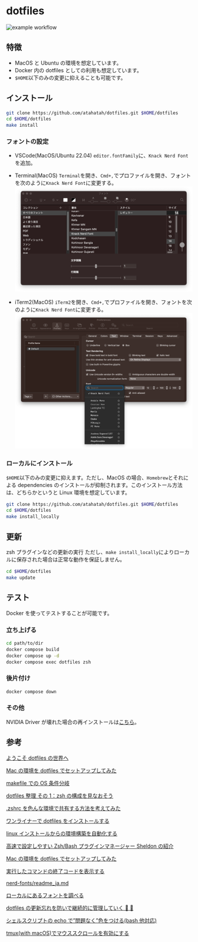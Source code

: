 # dotfiles

![example workflow](https://github.com/atahatah/dotfiles/actions/workflows/main.yml/badge.svg)

## 特徴

- MacOS と Ubuntu の環境を想定しています。
- Docker 内の dotfiles としての利用も想定しています。
- `$HOME`以下のみの変更に抑えることも可能です。

## インストール

```sh
git clone https://github.com/atahatah/dotfiles.git $HOME/dotfiles
cd $HOME/dotfiles
make install
```

### フォントの設定

- VSCode(MacOS/Ubuntu 22.04)
  `editor.fontFamily`に、`Knack Nerd Font`を追加。

- Terminal(MacOS)
  `Terminal`を開き、`Cmd+,`でプロファイルを開き、フォントを次のように`Knack Nerd Font`に変更する。
  ![ターミナルのフォントの変更](img/macos_terminal_font.png)

- iTerm2(MacOS)
  `iTerm2`を開き、`Cmd+,`でプロファイルを開き、フォントを次のように`Knack Nerd Font`に変更する。
  ![iTerm2のフォントの変更](img/iterm2_font.png)

### ローカルにインストール

`$HOME`以下のみの変更に抑えます。ただし、MacOS の場合、`Homebrew`とそれによる dependencies のインストールが抑制されます。このインストール方法は、どちらかというと Linux 環境を想定しています。

```sh
git clone https://github.com/atahatah/dotfiles.git $HOME/dotfiles
cd $HOME/dotfiles
make install_locally
```

## 更新

zsh プラグインなどの更新の実行
ただし、`make install_locally`によりローカルに保存された場合は正常な動作を保証しません。

```sh
cd $HOME/dotfiles
make update
```

## テスト

Docker を使ってテストすることが可能です。

### 立ち上げる

```sh
cd path/to/dir
docker compose build
docker compose up -d
docker compose exec dotfiles zsh
```

### 後片付け

```sh
docker compose down
```

### その他

NVIDIA Driver が壊れた場合の再インストールは[こちら](ref/nvidia.md)。

## 参考

[ようこそ dotfiles の世界へ](https://qiita.com/yutkat/items/c6c7584d9795799ee164)

[Mac の環境を dotfiles でセットアップしてみた](https://dev.classmethod.jp/articles/joined-mac-dotfiles-customize/)

[makefile での OS 条件分岐](https://qiita.com/minoruGH/items/424c3d61cfe725dc2620)

[dotfiles 整理 その 1：zsh の構成を見なおそう](https://kitakitabauer.hatenablog.com/entry/2016/09/13/173456)

[.zshrc を色んな環境で共有する方法を考えてみた](https://qiita.com/catatsuy/items/00ebf78f56960b6d43c2)

[ワンライナーで dotfiles をインストールする](https://kisqragi.hatenablog.com/entry/2020/02/17/224129)

[linux インストールからの環境構築を自動化する](https://qiita.com/aki-f/items/494cefe0e98cc74249fa)

[高速で設定しやすい Zsh/Bash プラグインマネージャー Sheldon の紹介](https://zenn.dev/ganta/articles/e1e0746136ce67)

[Mac の環境を dotfiles でセットアップしてみた](https://dev.classmethod.jp/articles/joined-mac-dotfiles-customize/)

[実行したコマンドの終了コードを表示する](https://qiita.com/takayuki206/items/f4d0dbb45e5ee2ee698e)

[nerd-fonts/readme_ja.md](https://github.com/ryanoasis/nerd-fonts/blob/master/readme_ja.md#font-patcher)

[ローカルにあるフォントを調べる](https://zenn.dev/sqer/articles/15219df9fab18d)

[dotfiles の更新忘れを防いで継続的に管理していく 🔧 💪](https://korosuke613.hatenablog.com/entry/2021/05/23/mydotfiles)

[シェルスクリプトの echo で”問題なく”色をつける(bash 他対応)](https://qiita.com/ko1nksm/items/095bdb8f0eca6d327233)

[tmux(with macOS)でマウススクロールを有効にする](https://zenn.dev/softoika/scraps/19abddeaa09e12)
